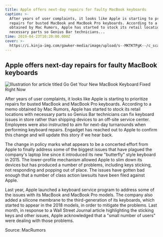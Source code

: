 ```yaml
---
title: Apple offers next-day repairs for faulty MacBook keyboards
caption: >-
  After years of user complaints, it looks like Apple is starting to prioritize
  repairs for busted MacBook and MacBook Pro keyboards. According to a memo
  obtained by Mac Rumors, Apple has started to stock its retail locations with
  necessary parts so Genius Bar technicians...
time: 2019-04-23T10:20:00.000Z
cover: >-
  https://i.kinja-img.com/gawker-media/image/upload/s--MKTKTPgK--/c_scale,dpr_2.0,f_auto,fl_progressive,q_80,w_800/jo2tmqduk1zguxapk6d2.jpg
---
```


## Apple offers next-day repairs for faulty MacBook keyboards

![Illustration for article titled Go Get Your New MacBook Keyboard Fixed Right Now](https://i.kinja-img.com/gawker-media/image/upload/s--MKTKTPgK--/c_scale,dpr_2.0,f_auto,fl_progressive,q_80,w_800/jo2tmqduk1zguxapk6d2.jpg)

After years of user complaints, it looks like Apple is starting to prioritize repairs for busted MacBook and MacBook Pro keyboards. According to a memo obtained by Mac Rumors, Apple has started to stock its retail locations with necessary parts so Genius Bar technicians can fix keyboard issues in store rather than shipping devices to an off-site service center. Employees were also instructed to aim for next-day turnarounds when performing keyboard repairs. Engadget has reached out to Apple to confirm this change and will update this story if we hear back.

The change in policy marks what appears to be a concerted effort from Apple to finally address some of the biggest issues that have plagued the company's laptop line since it introduced its new "butterfly" style keyboard in 2015. The lower-profile mechanism allowed Apple to slim down its devices but has produced a number of problems, including keys sticking, not responding and popping out of place. The issues have gotten bad enough that a number of class action lawsuits have been filed against Apple.

Last year, Apple launched a keyboard service program to address some of the issues with its MacBook and MacBook Pro models. The company also added a silicone membrane to the third-generation of its keyboards, which started to appear in the 2018 models, in order to mitigate the problems. Last month, in response to a Wall Street Journal article highlighting the sticking keys and other issues, Apple acknowledged that a "small number of users" were dealing with those problems.

Source: MacRumors
